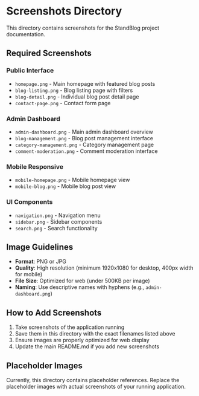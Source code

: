 # Screenshots Directory

This directory contains screenshots for the StandBlog project documentation.

## Required Screenshots

### Public Interface
- `homepage.png` - Main homepage with featured blog posts
- `blog-listing.png` - Blog listing page with filters
- `blog-detail.png` - Individual blog post detail page
- `contact-page.png` - Contact form page

### Admin Dashboard
- `admin-dashboard.png` - Main admin dashboard overview
- `blog-management.png` - Blog post management interface
- `category-management.png` - Category management page
- `comment-moderation.png` - Comment moderation interface

### Mobile Responsive
- `mobile-homepage.png` - Mobile homepage view
- `mobile-blog.png` - Mobile blog post view

### UI Components
- `navigation.png` - Navigation menu
- `sidebar.png` - Sidebar components
- `search.png` - Search functionality

## Image Guidelines

- **Format**: PNG or JPG
- **Quality**: High resolution (minimum 1920x1080 for desktop, 400px width for mobile)
- **File Size**: Optimized for web (under 500KB per image)
- **Naming**: Use descriptive names with hyphens (e.g., `admin-dashboard.png`)

## How to Add Screenshots

1. Take screenshots of the application running
2. Save them in this directory with the exact filenames listed above
3. Ensure images are properly optimized for web display
4. Update the main README.md if you add new screenshots

## Placeholder Images

Currently, this directory contains placeholder references. Replace the placeholder images with actual screenshots of your running application.

